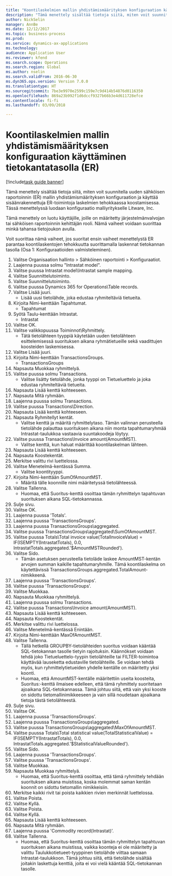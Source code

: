 ```yaml
--- 
title: "Koontilaskelmien mallin yhdistämismäärityksen konfiguraation käyttäminen tietokantatasolla (ER)"
description: "Tämä menettely sisältää tietoja siitä, miten voit suunnitella uuden sähköisen raportoinnin (ER) mallin yhdistämismäärityksen konfiguraation ja käyttää sisäänrakennettuja ER-toimintoja laskelmien tehokkaassa koostamisessa."
author: NickSelin
manager: AnnBe
ms.date: 12/12/2017
ms.topic: business-process
ms.prod: 
ms.service: dynamics-ax-applications
ms.technology: 
audience: Application User
ms.reviewer: kfend
ms.search.scope: Operations
ms.search.region: Global
ms.author: nselin
ms.search.validFrom: 2016-06-30
ms.dyn365.ops.version: Version 7.0.0
ms.translationtype: HT
ms.sourcegitcommit: 7be3e9970e2599c159e7c9d414b54876d0116350
ms.openlocfilehash: 869a23b992f1d6dccf9327b66b3e4d611728efce
ms.contentlocale: fi-fi
ms.lasthandoff: 03/09/2018

---
```

# <a name="use-a-model-mapping-configuration-for-aggregate-calculations-at-the-database-leveler"></a>Koontilaskelmien mallin yhdistämismäärityksen konfiguraation käyttäminen tietokantatasolla (ER) 

[!include[task guide banner](../../includes/task-guide-banner.md)]

Tämä menettely sisältää tietoja siitä, miten voit suunnitella uuden sähköisen raportoinnin (ER) mallin yhdistämismäärityksen konfiguraation ja käyttää sisäänrakennettuja ER-toimintoja laskelmien tehokkaassa koostamisessa. Tässä menettelyssä luodaan konfiguraatio malliyritykselle Litware, Inc. 

Tämä menettely on luotu käyttäjille, joille on määritetty järjestelmänvalvojan tai sähköisen raportoinnin kehittäjän rooli. Nämä vaiheet voidaan suorittaa minkä tahansa tietojoukon avulla.

 Voit suorittaa nämä vaiheet, jos suoritat ensin vaiheet menettelystä ER parantaa koontilaskentojen tehokkuutta suorittamalla laskennat tietokannan tasolla (Osa 1: Konfiguraatioiden valmisteleminen).

1. Valitse Organisaation hallinto > Sähköinen raportointi > Konfiguraatiot.
2. Laajenna puussa solmu "Intrastat model".
3. Valitse puussa Intrastat model\Intrastat sample mapping.
4. Valitse Suunnittelutoiminto.
5. Valitse Suunnittelutoiminto.
6. Valitse puussa Dynamics 365 for Operations\Table records.
7. Valitse Lisää juuri.
    * Lisää uusi tietolähde, joka edustaa ryhmiteltäviä tietueita.  
8. Kirjoita Nimi-kenttään Tapahtumat.
    * Tapahtumat  
9. Syötä Taulu-kenttään Intrastat.
    * Intrastat  
10. Valitse OK.
11. Valitse valikkopuussa Toiminnot\Ryhmittely.
    * Tätä tietolähteen tyyppiä käytetään uuden tietolähteen esittelemisessä suorituksen aikana ryhmätietueille sekä vaadittujen koosteiden laskemisessa.  
12. Valitse Lisää juuri.
13. Kirjoita Nimi-kenttään TransactionsGroups.
    * TransactionsGroups  
14. Napsauta Muokkaa ryhmittelyä.
15. Valitse puussa solmu Transactions.
    * Valitse lisätty tietolähde, jonka tyyppi on Tietueluettelo ja joka edustaa ryhmiteltäviä tietueita.  
16. Napsauta Lisää kenttä kohteeseen.
17. Napsauta Mitä ryhmään.
18. Laajenna puussa solmu Transactions.
19. Valitse puussa Transactions\Direction.
20. Napsauta Lisää kenttä kohteeseen.
21. Napsauta Ryhmitellyt kentät.
    * Valitse kenttä ja määritä ryhmittelytaso. Tämän valinnan perusteella tietolähde palauttaa suorituksen aikana niin monta tapahtumaryhmää Intrastat-taulukkoa vastaavia suuntakoodeja löytyy.  
22. Valitse puussa Transactions\Invoice amount(AmountMST).
    * Valitse kenttä, kun haluat määrittää koontilaskelman lähteen.  
23. Napsauta Lisää kenttä kohteeseen.
24. Napsauta Koostekentät.
25. Merkitse valittu rivi luettelossa.
26. Valitse Menetelmä-kentässä Summa.
    * Valitse koontityyppi.  
27. Kirjoita Nimi-kenttään SumOfAmountMST.
    * Määritä tälle koonnille nimi määritetyssä tietolähteessä.  
28. Valitse Tallenna.
    * Huomaa, että Suoritus-kenttä osoittaa tämän ryhmittelyn tapahtuvan suorituksen aikana SQL-tietokannassa.  
29. Sulje sivu.
30. Valitse OK.
31. Laajenna puussa 'Totals'.
32. Laajenna puussa 'TransactionsGroups'.
33. Laajenna puussa TransactionsGroups\aggregated.
34. Valitse puussa TransactionsGroups\aggregated\SumOfAmountMST.
35. Valitse puussa Totals\Total invoice value(TotalInvoiceValue) = IF(ISEMPTY(IntrastatTotals), 0.0, IntrastatTotals.aggregated.'$AmountMSTRounded').
36. Valitse Sido.
    * Tämän asetuksen perusteella tietoläde laskee AmountMST-kentän arvojen summan kaikille tapahtumaryhmille. Tämä koontilaskelma on käytettävissä TransactionsGroups.aggregated.TotalAmount-nimikkeenä.  
37. Laajenna puussa 'TransactionsGroups'.
38. Valitse puussa 'TransactionsGroups'.
39. Valitse Muokkaa.
40. Napsauta Muokkaa ryhmittelyä.
41. Laajenna puussa solmu Transactions.
42. Valitse puussa Transactions\Invoice amount(AmountMST).
43. Napsauta Lisää kenttä kohteeseen.
44. Napsauta Koostekentät.
45. Merkitse valittu rivi luettelossa.
46. Valitse Menetelmä-kentässä Enintään.
47. Kirjoita Nimi-kenttään MaxOfAmountMST.
48. Valitse Tallenna.
    * Tällä hetkellä GROUPBY-tietolähteiden suoritus voidaan kääntää SQL-tietokannan tasolle tietyin rajoituksin. Käännökset voidaan tehdä joko Tietueluettelo-tyypin tietolähteille tai FILTER-toimintoa käyttävää lauseketta edustaville tietolähteille. Se voidaan tehdä myös, kun ryhmittelytietueiden yhdelle kentälle on määritetty yksi koonti.  
    * Huomaa, että AmountMST-kentälle määritettiin useita koosteita, Suoritus:-kenttä ilmaisee edelleen, että tämä ryhmittely suoritetaan ajoaikana SQL-tietokannassa. Tämä johtuu siitä, että vain yksi kooste on sidottu tietomallinimikkeeseen ja vain sillä noudetaan ajoaikana tietoja tästä tietolähteestä.  
49. Sulje sivu.
50. Valitse OK.
51. Laajenna puussa 'TransactionsGroups'.
52. Laajenna puussa TransactionsGroups\aggregated.
53. Valitse puussa TransactionsGroups\aggregated\MaxOfAmountMST.
54. Valitse puussa Totals\Total statistical value(TotalStatisticalValue) = IF(ISEMPTY(IntrastatTotals), 0.0, IntrastatTotals.aggregated.'$StatisticalValueRounded').
55. Valitse Sido.
56. Laajenna puussa 'TransactionsGroups'.
57. Valitse puussa 'TransactionsGroups'.
58. Valitse Muokkaa.
59. Napsauta Muokkaa ryhmittelyä.
    * Huomaa, että Suoritus-kenttä osoittaa, että tämä ryhmittely tehdään suorituksen aikana muistissa, koska molemmat saman kentän koonnit on sidottu tietomallin nimikkeisiin.   
60. Merkitse kaikki rivit tai poista kaikkien rivien merkinnät luettelossa.
61. Valitse Poista.
62. Valitse Kyllä.
63. Valitse Poista.
64. Valitse Kyllä.
65. Napsauta Lisää kenttä kohteeseen.
66. Napsauta Mitä ryhmään.
67. Laajenna puussa 'Commodity record(Intrastat)'.
68. Valitse Tallenna.
    * Huomaa, että Suoritus-kenttä osoittaa tämän ryhmittelyn tapahtuvan suorituksen aikana muistissa, vaikka koonteja ei ole määritetty ja valittu Taulukkotietueet-tyyppinen tietolähde viittaa samaan Intrastat-taulukkoon. Tämä johtuu siitä, että tietolähde sisältää joitakin laskettuja kenttiä, joita ei voi vielä kääntää SQL-tietokannan tasolle.  


